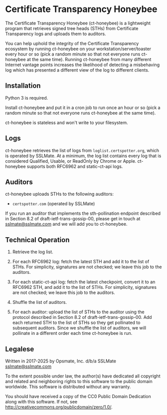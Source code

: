 # Certificate Transparency Honeybee

The Certificate Transparency Honeybee (ct-honeybee) is a lightweight program that retrieves signed tree heads (STHs) from Certificate Transparency logs and uploads them to auditors.

You can help uphold the integrity of the Certificate Transparency ecosystem by running ct-honeybee on your workstation/server/toaster every hour or so (pick a random minute so that not everyone runs ct-honeybee at the same time).  Running ct-honeybee from many different Internet vantage points increases the likelihood of detecting a misbehaving log which has presented a different view of the log to different clients.


## Installation

Python 3 is required.

Install ct-honeybee and put it in a cron job to run once an hour or so (pick a random minute so that not everyone runs ct-honeybee at the same time).

ct-honeybee is stateless and won't write to your filesystem.


## Logs

ct-honeybee retrieves the list of logs from `loglist.certspotter.org`, which is operated by SSLMate.  At a minimum, the log list contains every log that is considered Qualified, Usable, or ReadOnly by Chrome or Apple.  ct-honeybee supports both RFC6962 and static-ct-api logs.


## Auditors

ct-honeybee uploads STHs to the following auditors:

 * `certspotter.com` (operated by SSLMate)

If you run an auditor that implements the sth-pollination endpoint described in Section 8.2 of draft-ietf-trans-gossip-00, please get in touch at <sslmate@sslmate.com> and we will add you to ct-honeybee.


## Technical Operation

1. Retrieve the log list.

2. For each RFC6962 log: fetch the latest STH and add it to the list of STHs.  For simplicity, signatures are not checked; we leave this job to the auditors.

3. For each static-ct-api log: fetch the latest checkpoint, convert it to an RFC6962 STH, and add it to the list of STHs.  For simplicity, signatures are not checked; we leave this job to the auditors.

4. Shuffle the list of auditors.

5. For each auditor: upload the list of STHs to the auditor using the protocol described in Section 8.2 of draft-ietf-trans-gossip-00.  Add each returned STH to the list of STHs so they get pollinated to subsequent auditors.  Since we shuffle the list of auditors, we will pollinate in a different order each time ct-honeybee is run.


## Legalese

Written in 2017-2025 by Opsmate, Inc. d/b/a SSLMate <sslmate@sslmate.com>

To the extent possible under law, the author(s) have dedicated all copyright and related and neighboring rights to this software to the public domain worldwide. This software is distributed without any warranty.

You should have received a copy of the CC0 Public Domain Dedication along with this software. If not, see <http://creativecommons.org/publicdomain/zero/1.0/>.
